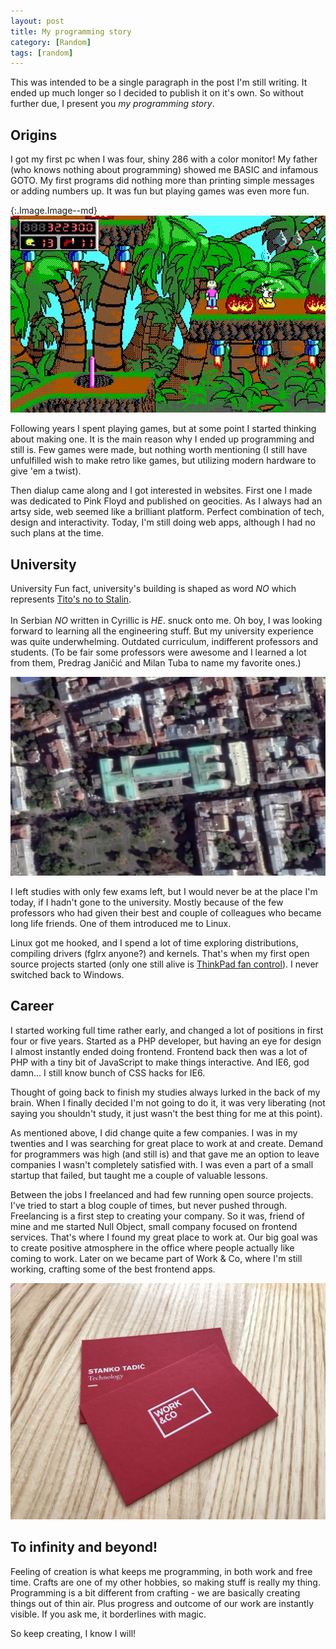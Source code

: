 ```yaml
---
layout: post
title: My programming story
category: [Random]
tags: [random]
---
```


This was intended to be a single paragraph in the post I'm still writing. It ended up much longer so I decided to publish it on it's own. So without further due, I present you *my programming story*.

<!--more-->

## Origins

I got my first pc when I was four, shiny 286 with a color monitor! My father (who knows nothing about programming) showed me BASIC and infamous GOTO. My first programs did nothing more than printing simple messages or adding numbers up. It was fun but playing games was even more fun.

{:.Image.Image--md}
![Commander Keen](/public/img/keen.png)

Following years I spent playing games, but at some point I started thinking about making one. It is the main reason why I ended up programming and still is. Few games were made, but nothing worth mentioning (I still have unfulfilled wish to make retro like games, but utilizing modern hardware to give 'em a twist).

Then dialup came along and I got interested in websites. First one I made was dedicated to Pink Floyd and published on geocities. As I always had an artsy side, web seemed like a brilliant platform. Perfect combination of tech, design and interactivity. Today, I'm still doing web apps, although I had no such plans at the time.

## University

<label class="SideNote-trigger">University</label>
<span class="SideNote">
Fun fact, university's building is shaped as word *NO* which represents
<a href="https://en.wikipedia.org/wiki/Tito–Stalin_Split">Tito's no to Stalin</a>.
<br/><br/>
In Serbian *NO* written in Cyrillic is *НЕ*.
</span>
snuck onto me. Oh boy, I was looking forward to learning all the engineering stuff. But my university experience was quite underwhelming. Outdated curriculum, indifferent professors and students. (To be fair some professors were awesome and I learned a lot from them, Predrag Janičić and Milan Tuba to name my favorite ones.)

[![My university's building](/public/img/matf.jpg)](https://www.google.rs/maps/@44.8193555,20.4592253,636a,35y,52.43h/data=!3m1!1e3?hl=en)

I left studies with only few exams left, but I would never be at the place I'm today, if I hadn't gone to the university. Mostly because of the few professors who had given their best and couple of colleagues who became long life friends. One of them introduced me to Linux.

Linux got me hooked, and I spend a lot of time exploring distributions, compiling drivers (fglrx anyone?) and kernels. That's when my first open source projects started (only one still alive is [ThinkPad fan control](https://github.com/Stanko/ThinkPad-Fan-Control)). I never switched back to Windows.

## Career

I started working full time rather early, and changed a lot of positions in first four or five years. Started as a PHP developer, but having an eye for design I almost instantly ended doing frontend. Frontend back then was a lot of PHP with a tiny bit of JavaScript to make things interactive. And IE6, god damn... I still know bunch of CSS hacks for IE6.

Thought of going back to finish my studies always lurked in the back of my brain. When I finally decided I'm not going to do it, it was very liberating (not saying you shouldn't study, it just wasn't the best thing for me at this point).

As mentioned above, I did change quite a few companies. I was in my twenties and I was searching for great place to work at and create. Demand for programmers was high (and still is) and that gave me an option to leave companies I wasn't completely satisfied with. I was even a part of a small startup that failed, but taught me a couple of valuable lessons.

Between the jobs I freelanced and had few running open source projects. I've tried to start a blog couple of times, but never pushed through. Freelancing is a first step to creating your company. So it was, friend of mine and me started Null Object, small company focused on frontend services. That's where I found my great place to work at. Our big goal was to create positive atmosphere in the office where people actually like coming to work. Later on we became part of Work & Co, where I'm still working, crafting some of the best frontend apps.

[![My business card](/public/img/card.jpg)](https://work.co)

## To infinity and beyond!

Feeling of creation is what keeps me programming, in both work and free time. Crafts are one of my other hobbies, so making stuff is really my thing. Programming is a bit different from crafting - we are basically creating things out of thin air. Plus progress and outcome of our work are instantly visible. If you ask me, it borderlines with magic.

So keep creating, I know I will!
